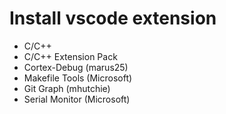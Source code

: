 # Install vscode extension
* C/C++
* C/C++ Extension Pack
* Cortex-Debug   (marus25)
* Makefile Tools (Microsoft)
* Git Graph      (mhutchie)
* Serial Monitor (Microsoft)
